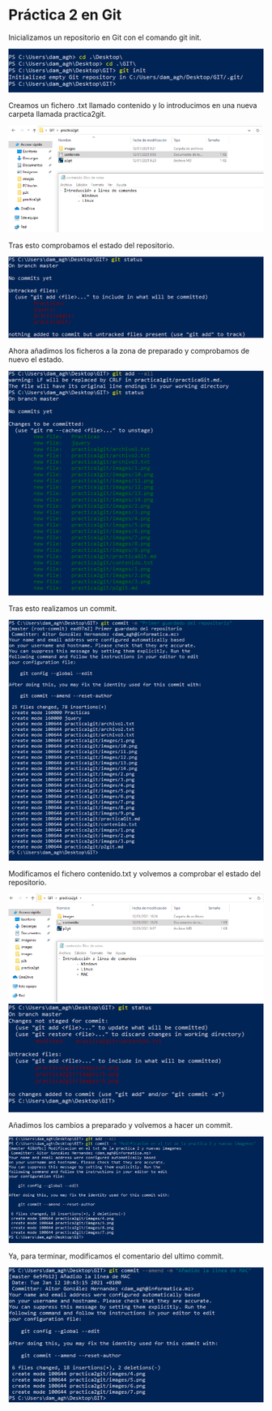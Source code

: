 # Práctica 2 en Git

Inicializamos un repositorio en Git con el comando git init.

<img src = "images/1.png">

Creamos un fichero .txt llamado contenido y lo introducimos en una nueva carpeta llamada practica2git.

<img src = "images/2.png">

Tras esto comprobamos el estado del repositorio.

<img src = "images/3.png">

Ahora añadimos los ficheros a la zona de preparado y comprobamos de nuevo el estado.

<img src = "images/4.png">

Tras esto realizamos un commit.

<img src = "images/5.png">

Modificamos el fichero contenido.txt y volvemos a comprobar el estado del repositorio.

<img src = "images/6.png">
<img src = "images/7.png">

Añadimos los cambios a preparado y volvemos a hacer un commit.

<img src = "images/8.png">

Ya, para terminar, modificamos el comentario del ultimo commit.

<img src = "images/9.png">